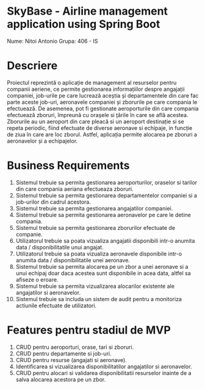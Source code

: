 # SkyBase - Airline management application using Spring Boot

Nume: Nitoi Antonio
Grupa: 406 - IS

# Descriere

Proiectul reprezintă o aplicație de management al resurselor pentru companii aeriene, ce permite gestionarea informațiilor despre angajații companiei, job-urile pe care lucrează aceștia și departamentele din care fac parte aceste job-uri, aeronavele companiei și zborurile pe care compania le efectuează. De asemenea, pot fi gestionate aeroporturile din care compania efectuează zboruri, împreună cu orașele si țările în care se află acestea. Zborurile au un aeroport din care pleacă si un aeroport destinație si se repeta periodic, fiind efectuate de diverse aeronave si echipaje, in funcție de ziua în care are loc zborul. Astfel, aplicația permite alocarea pe zboruri a aeronavelor și a echipajelor.

# Business Requirements

1. Sistemul trebuie sa permita gestionarea aeroporturilor, oraselor si tarilor din care compania aeriana efectueaza zboruri.
2. Sistemul trebuie sa permita gestionarea departamentelor companiei si a job-urilor din cadrul acestora.
3. Sistemul trebuie sa permita gestionarea angajatilor companiei.
4. Sistemul trebuie sa permita gestionarea aeronavelor pe care le detine compania.
5. Sistemul trebuie sa permita gestionarea zborurilor efectuate de companie.
6. Utilizatorul trebuie sa poata vizualiza angajatii disponibili intr-o anumita data / disponibilitatile unui angajat.
7. Utilizatorul trebuie sa poata vizualiza aeronavele disponibile intr-o anumita data / disponibilitatile unei aeronave.
8. Sistemul trebuie sa permita alocarea pe un zbor a unei aeronave si a unui echipaj doar daca acestea sunt disponibile in acea data, altfel sa afiseze o eroare.
9. Sistemul trebuie sa permita vizualizarea alocarilor existente ale angajatilor si aeronavelor.
10. Sistemul trebuie sa includa un sistem de audit pentru a monitoriza actiunile efectuate de utilizatori.

# Features pentru stadiul de MVP

1. CRUD pentru aeroporturi, orase, tari si zboruri.
2. CRUD pentru departamente si job-uri.
3. CRUD pentru resurse (angajati si aeronave).
4. Identificarea si vizualizarea disponibilitatilor angajatilor si aeronavelor.
5. CRUD pentru alocari si validarea disponibilitatii resurselor inainte de a salva alocarea acestora pe un zbor.
